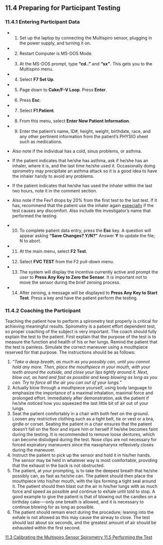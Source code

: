 ## 11.4 Preparing for Participant Testing

### 11.4.1 Entering Participant Data

* 1. Set up the laptop by connecting the Multispiro sensor, plugging in the power supply, and turning it on.
* 2. Restart Computer is MS-DOS Mode.
* 3. At the MS-DOS prompt, type **“cd..”** and **“sx”**.  This gets you to the Multispiro menu.
* 4. Select **F7 Set Up**.
* 5. Page down to **Cake/F-V Loop**. Press **Enter**.
* 6. Press **Esc**.
* 7. Select **F1 Patient**.
* 8. From this menu, select **Enter New Patient Information**.
* 9. Enter the patient’s name, ID#, height, weight, birthdate, race, and any other pertinent information from the patient’s PHYSIO sheet such as medications.

 * Also note if the individual has a cold, sinus problems, or asthma.
 * If the patient indicates that he/she has asthma, ask if he/she has an inhaler, where it is, and the last time he/she used it.  Occasionally doing spirometry may precipitate an asthma attack so it is a good idea to have the inhaler handy to avoid any problems.
 * If the patient indicates that he/she has used the inhaler within the last two hours, note it in the comment section.
 * Also note if the Fev1 drops by 20% from the first test to the last test. If it has, recommend that the patient use the inhaler again <u>especially</u> if the test causes any discomfort. Also include the investigator’s name that performed the testing.

* 10. To complete patient data entry, press the **Esc** key.  A question will appear asking **“Save Changes? Y/N?”** Answer **Y** to update the file; N to abort.
* 11. At the main menu, select **F2 Test**.
* 12. Select **FVC TEST** from the F2 pull-down menu.
* 13. The system will display the incentive currently active and prompt the user to **Press Any Key to Zero the Sensor**. It is important not to move the sensor during the brief zeroing process.
* 14. After zeroing, a message will be displayed to **Press Any Key to Start Test**. Press a key and have the patient perform the testing.

### 11.4.2 Coaching the Participant

Teaching the patient how to perform a spirometry test properly is critical for achieving meaningful results.  Spirometry is a patient effort dependent test, so proper coaching of the subject is very important.  The coach should fully explain the test to the patient.  First explain that the purpose of the test is to measure the function and health of his or her lungs.  Remind the patient that the test is painless.  Simulate the correct maneuver using a mouthpiece reserved for that purpose.  The instructions should be as follows:

1. _“Take a deep breath, as much as you possibly can, until you cannot hold any more.  Then, place the mouthpiece in your mouth, with your teeth around the outside, and close your lips tightly around it.  Next, blow out, as hard and fast as possible and keep blowing as long as you can.  Try to force all the air you can out of your lungs.”_
2. Actually blow through a mouthpiece yourself, using body language to emphasize the importance of a maximal inhalation, maximal force and prolonged effort.  Immediately after demonstration, ask the patient if he/she noticed how you squeezed the last little bit of air out of your lungs.
3. Seat the patient comfortably in a chair with both feet on the ground.  Loosen any restrictive clothing such as a tight belt, tie or vest or a bra, girdle or corset. Seating the patient in a chair ensures that the patient doesn’t fall on the floor and injure him or herself if he/she becomes faint during the testing. It is recommended to remove loose dentures, which can become dislodged during the test.  Nose clips are not necessary for forced expiratory maneuvers since the nasopharynx reflexively closes during the maneuver.
4. Instruct the patient to pick up the sensor and hold it in his/her hands.  The sensor may be held in whatever way is most comfortable, providing that the exhaust in the back is not obstructed.
5. The patient, at your prompting, is to take the deepest breath that he/she possibly can, as fast as he/she can.  The patient should then place the mouthpiece into his/her mouth, with the lips forming a tight seal around it.  The patient should then blast out the air in his/her lungs with as much force and speed as possible and continue to exhale until told to stop.  A good example to give the patient is that of blowing out the candles on a birthday cake---only one breath is allowed, and it is necessary to continue blowing for as long as possible.
6. The patient should remain erect during the procedure; leaning into the exhale is not allowed as this may cause the airway to close.  The test should last about six seconds, and the greatest amount of air should be exhausted within the first second.


<div class="center">
<div class="btn-group">
  <a href=":pages_path:/manuals/spirometry/11-03-calibrating-multispiro-sensor.md" class="btn btn-default">
    <span class="glyphicon glyphicon-chevron-left"></span>
    11.3 Calibrating the Multispiro Sensor
  </a>

  <a href=":pages_path:/manuals/spirometry" class="btn btn-default">
    <span class="glyphicon glyphicon-chevron-up"></span>
    Spirometry
  </a>

  <a href=":pages_path:/manuals/spirometry/11-05-performing-test.md" class="btn btn-success">
    11.5 Performing the Test
    <span class="glyphicon glyphicon-chevron-right"></span>
  </a>
</div>
</div>
